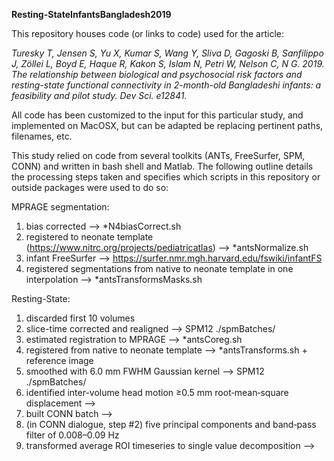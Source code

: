 **Resting-StateInfantsBangladesh2019**

This repository houses code (or links to code) used for the article:

*Turesky T, Jensen S, Yu X, Kumar S, Wang Y, Sliva D, Gagoski B, Sanfilippo J, Zöllei L, Boyd E, Haque R, Kakon S, Islam N, Petri W, Nelson C, N G. 2019. The relationship between biological and psychosocial risk factors and resting-state functional connectivity in 2-month-old Bangladeshi infants: a feasibility and pilot study. Dev Sci. e12841.*

All code has been customized to the input for this particular study, and implemented on MacOSX, but can be adapted be replacing pertinent paths, filenames, etc. 

This study relied on code from several toolkits (ANTs, FreeSurfer, SPM, CONN) and written in bash shell and Matlab. The following outline details the processing steps taken and specifies which scripts in this repository or outside packages were used to do so:

MPRAGE segmentation:
<span style="font-weight: bold; font-size:1em;">
1. bias corrected --> *N4biasCorrect.sh 
2. registered to neonate template (https://www.nitrc.org/projects/pediatricatlas) --> *antsNormalize.sh 
3. infant FreeSurfer --> https://surfer.nmr.mgh.harvard.edu/fswiki/infantFS 
4. registered segmentations from native to neonate template in one interpolation --> *antsTransformsMasks.sh 


Resting-State: 
1. discarded first 10 volumes 
1. slice-time corrected and realigned --> SPM12 ./spmBatches/ 
2. estimated registration to MPRAGE --> *antsCoreg.sh 
3. registered from native to neonate template --> *antsTransforms.sh + reference image 
4. smoothed with 6.0 mm FWHM Gaussian kernel --> SPM12 ./spmBatches/ 
5. identified inter-volume head motion ≥0.5 mm root‐mean‐square displacement --> 
7. built CONN batch --> 
8. (in CONN dialogue, step #2) five principal components and band‐pass filter of 0.008–0.09 Hz 
10. transformed average ROI timeseries to single value decomposition -->
